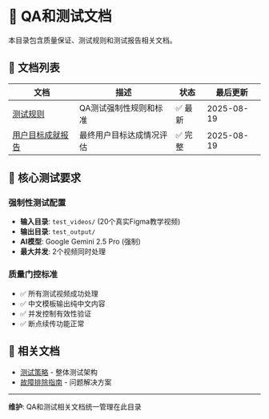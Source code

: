# 🧪 QA和测试文档

本目录包含质量保证、测试规则和测试报告相关文档。

## 📄 文档列表

| 文档 | 描述 | 状态 | 最后更新 |
|------|------|------|----------|
| [测试规则](./testing_rules.md) | QA测试强制性规则和标准 | ✅ 最新 | 2025-08-19 |
| [用户目标成就报告](./user_goals_achievement_report.md) | 最终用户目标达成情况评估 | ✅ 完整 | 2025-08-19 |

## 🎯 核心测试要求

### 强制性测试配置
- **输入目录**: `test_videos/` (20个真实Figma教学视频)
- **输出目录**: `test_output/`
- **AI模型**: Google Gemini 2.5 Pro (强制)
- **最大并发**: 2个视频同时处理

### 质量门控标准
- ✅ 所有测试视频成功处理
- ✅ 中文模板输出纯中文内容
- ✅ 并发控制有效性验证
- ✅ 断点续传功能正常

## 🔗 相关文档
- [测试策略](../architecture/7-测试策略-test-strategy.md) - 整体测试架构
- [故障排除指南](../troubleshooting/API_TROUBLESHOOTING_GUIDE.md) - 问题解决方案

---
**维护**: QA和测试相关文档统一管理在此目录
